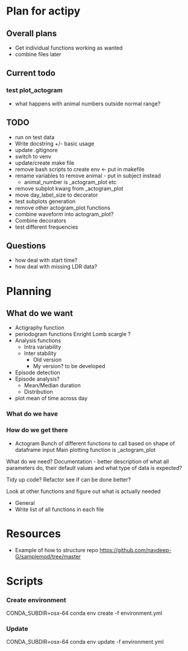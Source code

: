 # Plan for actipy

## Overall plans
- Get individual functions working as wanted
- combine files later 

## Current todo 

### test plot_actogram
- what happens with animal numbers outside normal range? 


## TODO
- run on test data 
- Write docstring +/- basic usage 
- update .gitignore 
- switch to venv 
- update/create make file 
- remove bash scripts to create env <- put in makefile
- rename variables to remove animal - put in subject instead 
    - animal_number is \_actogram_plot etc
- remove subplot kwarg from \_actogram_plot
- move day_label_size to decorator 
- test subplots generation 
- remove other actogram_plot functions 
- combine waveform into actogram_plot?
- Combine decorators 
- test different frequencies 

## Questions
- how deal with start time? 
- how deal with missing LDR data? 

# Planning 
## What do we want 

- Actigraphy function
- periodogram functions
    Enright
    Lomb scargle
    ?
- Analysis functions
    - Intra variability
    - Inter stability
        - Old version
        - My version? to be developed 
- Episode detection
- Episode analysis?
    - Mean/Median duration
    - Distribution
- plot mean of time across day


### What do we have
 



### How do we get there

- Actogram
Bunch of different functions to call based on shape of dataframe input
Main plotting function is _actogram_plot

What do we need?
Documentation - better description of what all parameters do, their 
default values and what type of data is expected?

Tidy up code? Refactor see if can be done better?

Look at other functions and figure out what is actually needed


- General
- Write list of all functions in each file

# Resources 

- Example of how to structure repo 
https://github.com/navdeep-G/samplemod/tree/master 


# Scripts 
### Create environment
CONDA_SUBDIR=osx-64 conda env create -f environment.yml

### Update 
CONDA_SUBDIR=osx-64 conda env update -f environment.yml
